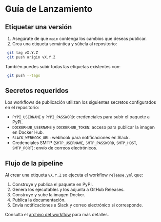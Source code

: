 # Guía de Lanzamiento

## Etiquetar una versión

1. Asegúrate de que `main` contenga los cambios que deseas publicar.
2. Crea una etiqueta semántica y súbela al repositorio:

```bash
 git tag vX.Y.Z
 git push origin vX.Y.Z
```

 También puedes subir todas las etiquetas existentes con:

```bash
 git push --tags
```

## Secretos requeridos

Los workflows de publicación utilizan los siguientes secretos configurados en el repositorio:

- `PYPI_USERNAME` y `PYPI_PASSWORD`: credenciales para subir el paquete a PyPI.
- `DOCKERHUB_USERNAME` y `DOCKERHUB_TOKEN`: acceso para publicar la imagen en Docker Hub.
- `SLACK_WEBHOOK_URL`: webhook para notificaciones en Slack.
- Credenciales SMTP (`SMTP_USERNAME`, `SMTP_PASSWORD`, `SMTP_HOST`, `SMTP_PORT`): envío de correos electrónicos.

## Flujo de la pipeline

Al crear una etiqueta `vX.Y.Z` se ejecuta el workflow [`release.yml`](../.github/workflows/release.yml) que:

1. Construye y publica el paquete en PyPI.
2. Genera los ejecutables y los adjunta a GitHub Releases.
3. Construye y sube la imagen Docker.
4. Publica la documentación.
5. Envía notificaciones a Slack y correo electrónico si corresponde.

Consulta el [archivo del workflow](../.github/workflows/release.yml) para más detalles.
